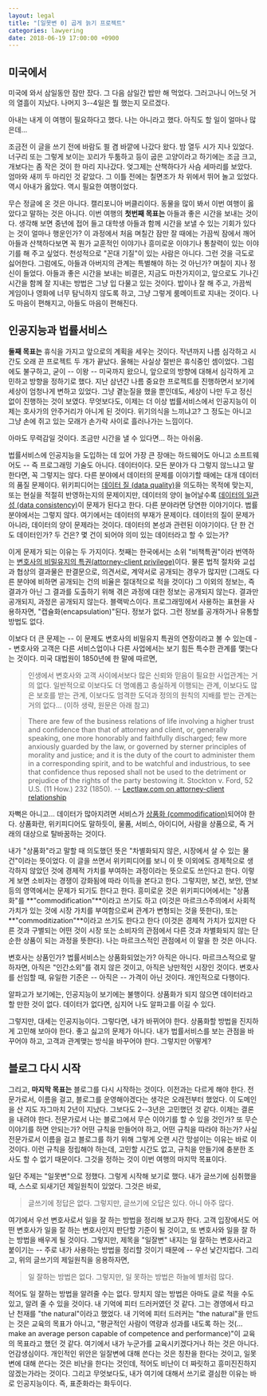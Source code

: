 ```yaml
---
layout: legal
title: "[일못변 0] 곱게 늙기 프로젝트"
categories: lawyering
date: 2018-06-19 17:00:00 +0900
---
```


## 미국에서
미국에 와서 삼일동안 잠만 잤다. 그 다음 삼일간 밥만 해 먹었다. 그러고나니 어느덧 거의 열흘이 지났다. 나머지 3--4일은 뭘 했는지 모르겠다.

아내는 내게 이 여행이 필요하다고 했다. 나는 아니라고 했다. 아직도 할 일이 얼마나 많은데...

조금전 이 글을 쓰기 전에 바람도 쐴 겸 바깥에 나갔다 왔다. 밤 열두 시가 지나 있었다. 너구리 또는 그렇게 보이는 꼬리가 두툼하고 등이 굽은 고양이라고 하기에는 조금 크고, 개보다는 좀 작은 것이 한 마리 지나갔다. 엊그제는 산책하다가 사슴 세마리를 보았다. 엄마와 새끼 두 마리인 것 같았다. 그 이틀 전에는 칠면조가 차 위에서 뛰어 놀고 있었다. 역시 아내가 옳았다. 역시 필요한 여행이었다. 

무슨 정글에 온 것은 아니다. 캘리포니아 버클리이다. 동물을 많이 봐서 이번 여행이 옳았다고 말하는 것은 아니다. 이번 여행의 **첫번째 목표는** 아들과 좋은 시간을 보내는 것이다. 생각해 보면 중년에 접어 들고 대학생 아들과 함께 시간을 보낼 수 있는 기회가 있다는 것이 얼마나 행운인가? 이 과정에서 처음 며칠간 잠만 잘 때에는 가끔씩 잠에서 깨어 아들과 산책하다보면 꼭 뭔가 교훈적인 이야기나 흥미로운 이야기나 통찰력이 있는 이야기를 해 주고 싶었다. 천성적으로 "꼰대 기질"이 있는 사람은 아니다. 그런 것을 극도로 싫어한다. 그럼에도, 아들과 아버지의 관계는 특별해야 하는 것 아닌가? 며칠이 지나 정신이 들었다. 아들과 좋은 시간을 보내는 비결은, 지금도 마찬가지이고, 앞으로도 기나긴 시간을 함께 잘 지내는 방법은 그냥 입 다물고 있는 것이다. 밥이나 잘 해 주고, 가끔씩 게임이나 영화에 너무 탐닉하지 않도록 하고, 그냥 그렇게 룸메이트로 지내는 것이다. 나도 마음이 편해지고, 아들도 마음이 편해진다.

## 인공지능과 법률서비스

**둘째 목표는** 휴식을 가지고 앞으로의 계획을 세우는 것이다. 작년까지 나름 심각하고 시간도 오래 끈 프로젝트 두 개가 끝났다. 올해는 사실상 절반은 휴식중인 셈이었다. 그럼에도 불구하고, 굳이 -- 이왕 -- 미국까지 왔으니, 앞으로의 방향에 대해서 심각하게 고민하고 방향을 정하기로 했다. 지난 삼년간 나름 중요한 프로젝트를 진행하면서 보기에 세상이 엄청나게 변하고 있었다. 그냥 곁눈질을 했을 뿐인데도, 세상이 나만 두고 정신 없이 진행하는 것이 보였다.  무엇보다도, 이제는 더 이상 법률서비스에서 인공지능이 이제는 호사가의 안주거리가 아니게 된 것이다. 위기의식을 느끼냐고? 그 정도는 아니고 그냥 손에 쥐고 있는 모래가 손가락 사이로 흘러나가는 느낌이다. 

아마도 무력감일 것이다. 조금만 시간을 낼 수 있다면... 하는 아쉬움.

법률서비스에 인공지능을 도입하는 데 있어 가장 큰 장애는 하드웨어도 아니고 소프트웨어도 -- 즉 프로그래밍 기술도 아니다. 데이터이다. 모든 분야가 다 그렇지 않느냐고 말한다면, 꼭 그렇지는 않다. 다른 분야에서 데이터의 문제를 이야기할 때에는 대개 데이터의 품질 문제이다. 위키피디어는 [데이터 질 (data quality)](https://en.wikipedia.org/wiki/Data_quality)을 의도하는 목적에 맞는지, 또는 현실을 적절히 반영하는지의 문제이지만, 데이터의 양이 늘어날수록 [데이터의 일관성 (data consistency)](https://en.wikipedia.org/wiki/Data_consistency)이 문제가 된다고 한다. 다른 분야라면 당연한 이야기이다. 법률 분야에서는 그렇지 않다. 여기에서는 데이터의 부재가 문제이다. 데이터의 질이 문제가 아니라, 데이터의 양이 문제라는 것이다. 데이터의 본성과 관련된 이야기이다. 단 한 건도 데이터인가? 두 건은? 몇 건이 되어야 의미 있는 데이터라고 할 수 있는가?

이게 문제가 되는 이유는 두 가지이다. 첫째는 한국에서는 소위 "비책특권"이라 번역하는 [변호사의 비밀유지의 특권(attorney-client privilege)](https://en.wikipedia.org/wiki/Attorney%E2%80%93client_privilege)이다. 물론 법적 절차와 교섭과 협상의 결과물은 판결문으로, 의견서로, 계약서로 공개되는 경우가 많지만 (그래도 다른 분야에 비하면 공개되는 건의 비율은 절대적으로 적을 것이다) 그 이외의 정보는, 즉 결과가 아닌 그 결과를 도출하기 위해 겪은 과정에 대한 정보는 공개되지 않는다. 결과만 공개되지, 과정은 공개되지 않는다. 블랙박스이다. 프로그래밍에서 사용하는 표현을 사용하자면, "캡슐화(encapsulation)"된다. 정보가 없다. 그런 정보를 공개하거나 유통할 방법도 없다.

이보다 더 큰 문제는 -- 이 문제도 변호사의 비밀유지 특권의 연장이라고 볼 수 있는데 -- 변호사와 고객은 다른 서비스업이나 다른 사업에서는 보기 힘든 특수한 관계를 맺는다는 것이다. 미국 대법원이 1850년에 한 말에 따르면,

> 인생에서 변호사와 고객 사이에서보다 많은 신뢰와 믿음이 필요한 사업관계는 거의 없다. 일반적으로 이보다도 더 명예롭고 충실하게 이행되는 관계, 이보다도 많은 보호를 받는 관계, 이보다도 엄격한 도덕과 정의의 원칙의 지배를 받는 관계는 거의 없다... (이하 생략, 원문은 아래 참고)

> There are few of the business relations of life involving a higher trust and confidence than that of attorney and client, or, generally speaking, one more honorably and faithfully discharged; few more anxiously guarded by the law, or governed by sterner principles of morality and justice; and it is the duty of the court to administer them in a corresponding spirit, and to be watchful and industrious, to see that confidence thus reposed shall not be used to the detriment or prejudice of the rights of the party bestowing it. Stockton v. Ford, 52 U.S. (11 How.) 232 (1850). -- [Lectlaw.com on attorney-client relationship](https://www.lectlaw.com/def/a113.htm)

자뻑은 아니고... 데이터가 많아지려면 서비스가 [상품화 (commodification)](https://en.wikipedia.org/wiki/Commodification)되어야 한다. 상품화란, 위키피디어도 말하듯이, 물품, 서비스, 아이디어, 사람을 상품으로, 즉 거래의 대상으로 탈바꿈하는 것이다. 

내가 "상품화"라고 말할 때 의도했던 뜻은 "차별화되지 않은, 시장에서 살 수 있는 물건"이라는 뜻이었다. 이 글을 쓰면서 위키피디어를 보니 이 뜻 이외에도 경제적으로 생각하지 않았던 것에 경제적 가치를 부여하는 과정이라는 뜻으로도 쓰인다고 한다. 이렇게 보면 소비자는 경쟁이 강화됨에 따라 이득을 본다고 한다. 그렇지만, 보건, 보안, 안보 등의 영역에서는 문제가 되기도 한다고 한다. 흥미로운 것은 위키피디어에서는 "상품화"를 **"commodification"**이라고 쓰기도 하고 (이것은 마르크스주의에서 사회적 가치가 있는 것에 시장 가치를 부여함으로써 관계가 변형되는 것을 뜻한다), 또는 **"commoditization"**이라고 쓰기도 한다고 한다 (이것은 경제적 가치가 있지만 다른 것과 구별되는 어떤 것이 시장 또는 소비자의 관점에서 다른 것과 차별화되지 않는 단순한 상품이 되는 과정을 뜻한다). 나는 마르크스적인 관점에서 이 말을 한 것은 아니다.

변호사는 상품인가? 법률서비스는 상품화되었는가? 아직은 아니다. 마르크스적으로 말하자면, 아직은 "인간소외"를 겪지 않은 것이고, 아직은 낭만적인 시장인 것이다. 변호사를 선임할 때, 유일한 기준은 -- 아직은 -- 가격이 아닌 것이다. 개인적으로 다행이다.

알파고가 보기에는, 인공지능이 보기에는 불행이다. 상품화가 되지 않으면 데이터라고 할 만한 것이 없다. 데이터가 없다면, 심지어 나도 알파고를 이길 수 있다.

그렇지만, 대세는 인공지능이다. 그렇다면, 내가 바뀌어야 한다. 상품화할 방법을 진지하게 고민해 보아야 한다. 좋고 싫고의 문제가 아니다. 내가 법률서비스를 보는 관점을 바꾸어야 하고, 고객과 관계맺는 방식을 바꾸어야 한다. 그렇지만 어떻게?

## 블로그 다시 시작

그리고, **마지막 목표는** 블로그를 다시 시작하는 것이다. 이전과는 다르게 해야 한다. 전문가로서, 이름을 걸고, 블로그를 운영해야겠다는 생각은 오래전부터 했었다. 이 도메인을 산 지도 자그마치 2년이 지났다. 그보다도 2--3년은 고민했던 것 같다. 이제는 결론을 내려야 한다. 전문가로서 나는 블로그에서 무슨 이야기를 할 수 있을 것인가? 또 무슨 이야기를 하면 안되는가? 어떤 규칙을 만들어야 하고, 어떤 규칙을 따라야 하는가? 사실 전문가로서 이름을 걸고 블로그를 하기 위해 그렇게 오랜 시간 망설이는 이유는 바로 이것이다. 이런 규칙을 정립해야 하는데, 고민할 시간도 없고, 규칙을 만들기에 충분한 조사도 할 수 없기 때문이다. 그것을 정하는 것이 이번 여행의 마지막 목표이다.

일단 주제는 "일못변"으로 정했다. 그렇게 시작해 보기로 했다. 내가 글쓰기에 심취했을 때, 스스로 되새기던 제일원칙이 있었다. 그것은 바로,

> 글쓰기에 정답은 없다. 그렇지만, 글쓰기에 오답은 있다. 아니 아주 많다.

여기에서 우선 변호사로서 일을 잘 하는 방법을 정리해 보고자 한다. 고객 입장에서도 어떤 변호사가 일을 잘 하는 변호사인지 판단할 기준이 될 것이고, 또 변호사와 일을 잘 하는 방법을 배우게 될 것이다. 그렇지만, 제목을 "일잘변" 내지는 일 잘하는 변호사라고 붙이기는 -- 주로 내가 사용하는 방법을 정리할 것이기 때문에 -- 우선 낯간지럽다. 그리고, 위의 글쓰기의 제일원칙을 응용하자면,

> 일 잘하는 방법은 없다. 그렇지만, 일 못하는 방법은 하늘에 별처럼 많다.

적어도 일 잘하는 방법을 알려줄 수는 없다. 망치지 않는 방법은 아마도 글로 적을 수도 있고, 알려 줄 수 있을 것이다. 내 기억에 피터 드러커였던 것 같다. 그는 경영에서 타고난 천재를 "the natural"이라고 했었다. 내 기억에 피터 드러커는 "the natural"을 만드는 것은 교육의 목표가 아니고, "평균적인 사람이 역량과 성과를 내도록 하는 것(... make an average person capable of competence and performance)"이 교육의 목표라고 했던 것 같다. 여기에서 내가 누군가를 교육시키겠다거나 하는 것은 아니다. 언감생심이다. 개인적인 위안은 일잘변에 대해 쓴다는 것은 칭찬을 한다는 것이고, 일못변에 대해 쓴다는 것은 비난을 한다는 것인데, 적어도 비난이 더 짜릿하고 흥미진진하지 않겠는가라는 것이다. 그리고 무엇보다도, 내가 여기에 대해서 쓰기로 결심한 이유는 바로 인공지능이다. 즉, 표준화라는 화두이다.
